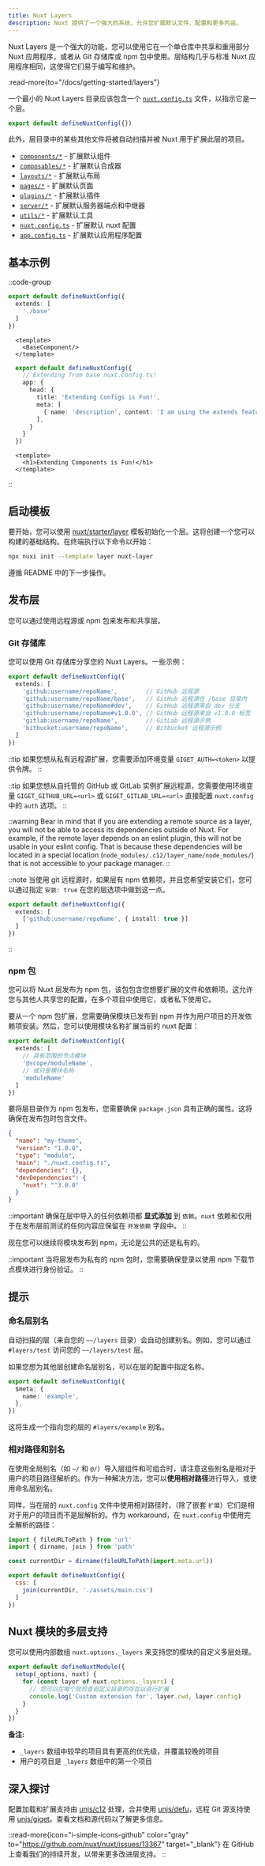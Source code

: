 ```yaml
---
title: Nuxt Layers
description: Nuxt 提供了一个强大的系统，允许您扩展默认文件、配置和更多内容。
---
```


Nuxt Layers 是一个强大的功能，您可以使用它在一个单仓库中共享和重用部分 Nuxt 应用程序，或者从 Git 存储库或 npm 包中使用。层结构几乎与标准 Nuxt 应用程序相同，这使得它们易于编写和维护。

:read-more{to="/docs/getting-started/layers"}

一个最小的 Nuxt Layers 目录应该包含一个 [`nuxt.config.ts`](/docs/guide/directory-structure/nuxt-config) 文件，以指示它是一个层。

```ts [base/nuxt.config.ts]
export default defineNuxtConfig({})
```

此外，层目录中的某些其他文件将被自动扫描并被 Nuxt 用于扩展此层的项目。

- [`components/*`](/docs/guide/directory-structure/components)   - 扩展默认组件
- [`composables/*`](/docs/guide/directory-structure/composables)  - 扩展默认合成器
- [`layouts/*`](/docs/guide/directory-structure/layouts)  - 扩展默认布局
- [`pages/*`](/docs/guide/directory-structure/pages)        - 扩展默认页面
- [`plugins/*`](/docs/guide/directory-structure/plugins)        - 扩展默认插件
- [`server/*`](/docs/guide/directory-structure/server)       - 扩展默认服务器端点和中继器
- [`utils/*`](/docs/guide/directory-structure/utils)   - 扩展默认工具
- [`nuxt.config.ts`](/docs/guide/directory-structure/nuxt-config) - 扩展默认 nuxt 配置
- [`app.config.ts`](/docs/guide/directory-structure/app-config)  - 扩展默认应用程序配置

## 基本示例

::code-group

  ```ts [nuxt.config.ts]
  export default defineNuxtConfig({
    extends: [
      './base'
    ]
  })
  ```

  ```vue [app.vue]
    <template>
      <BaseComponent/>
    </template>
  ```

  ```ts [base/nuxt.config.ts]
    export default defineNuxtConfig({
      // Extending from base nuxt.config.ts!
      app: {
        head: {
          title: 'Extending Configs is Fun!',
          meta: [
            { name: 'description', content: 'I am using the extends feature in nuxt 3!' }
          ],
        }
      }
    })
  ```

  ```vue [base/components/BaseComponent.vue]
    <template>
      <h1>Extending Components is Fun!</h1>
    </template>
  ```

::

## 启动模板

要开始，您可以使用 [nuxt/starter/layer](https://github.com/nuxt/starter/tree/layer) 模板初始化一个层。这将创建一个您可以构建的基础结构。在终端执行以下命令以开始：

```bash [Terminal]
npx nuxi init --template layer nuxt-layer
```

遵循 README 中的下一步操作。

## 发布层

您可以通过使用远程源或 npm 包来发布和共享层。

### Git 存储库

您可以使用 Git 存储库分享您的 Nuxt Layers。一些示例：

```ts [nuxt.config.ts]
export default defineNuxtConfig({
  extends: [
    'github:username/repoName',        // GitHub 远程源
    'github:username/repoName/base',   // GitHub 远程源在 /base 目录内
    'github:username/repoName#dev',    // GitHub 远程源来自 dev 分支
    'github:username/repoName#v1.0.0', // GitHub 远程源来自 v1.0.0 标签
    'gitlab:username/repoName',        // GitLab 远程源示例
    'bitbucket:username/repoName',     // Bitbucket 远程源示例
  ]
})
```

::tip
如果您想从私有远程源扩展，您需要添加环境变量 `GIGET_AUTH=<token>` 以提供令牌。
::

::tip
如果您想从自托管的 GitHub 或 GitLab 实例扩展远程源，您需要使用环境变量 `GIGET_GITHUB_URL=<url>` 或 `GIGET_GITLAB_URL=<url>` 直接配置 `nuxt.config` 中的 `auth` 选项。
::

::warning
Bear in mind that if you are extending a remote source as a layer, you will not be able to access its dependencies outside of Nuxt. For example, if the remote layer depends on an eslint plugin, this will not be usable in your eslint config. That is because these dependencies will be located in a special location (`node_modules/.c12/layer_name/node_modules/`) that is not accessible to your package manager.
::

::note
当使用 git 远程源时，如果层有 npm 依赖项，并且您希望安装它们，您可以通过指定 `安装: true` 在您的层选项中做到这一点。

```ts [nuxt.config.ts]
export default defineNuxtConfig({
  extends: [
    ['github:username/repoName', { install: true }]
  ]
})
```
::

### npm 包

您可以将 Nuxt 层发布为 npm 包，该包包含您想要扩展的文件和依赖项。这允许您与其他人共享您的配置，在多个项目中使用它，或者私下使用它。

要从一个 npm 包扩展，您需要确保模块已发布到 npm 并作为用户项目的开发依赖项安装。然后，您可以使用模块名称扩展当前的 nuxt 配置：

```ts [nuxt.config.ts]
export default defineNuxtConfig({
  extends: [
    // 具有范围的节点模块
    '@scope/moduleName',
    // 或只是模块名称
    'moduleName'
  ]
})
```

要将层目录作为 npm 包发布，您需要确保 `package.json` 具有正确的属性。这将确保在发布包时包含文件。

```json [package.json]
{
  "name": "my-theme",
  "version": "1.0.0",
  "type": "module",
  "main": "./nuxt.config.ts",
  "dependencies": {},
  "devDependencies": {
    "nuxt": "^3.0.0"
  }
}
```

::important
确保在层中导入的任何依赖项都 **显式添加** 到 `依赖`。`nuxt` 依赖和仅用于在发布层前测试的任何内容应保留在 `开发依赖` 字段中。
::

现在您可以继续将模块发布到 npm，无论是公共的还是私有的。

::important
当将层发布为私有的 npm 包时，您需要确保登录以使用 npm 下载节点模块进行身份验证。
::

## 提示

### 命名层别名

自动扫描的层（来自您的 `~~/layers` 目录）会自动创建别名。例如，您可以通过 `#layers/test` 访问您的 `~~/layers/test` 层。

如果您想为其他层创建命名层别名，可以在层的配置中指定名称。

```ts [nuxt.config.ts]
export default defineNuxtConfig({
  $meta: {
    name: 'example',
  },
})
```

这将生成一个指向您的层的 `#layers/example` 别名。

### 相对路径和别名

在使用全局别名（如 `~/` 和 `@/`）导入层组件和可组合时，请注意这些别名是相对于用户的项目路径解析的。作为一种解决方法，您可以**使用相对路径**进行导入，或使用命名层别名。

同样，当在层的 `nuxt.config` 文件中使用相对路径时，（除了嵌套 `扩展`）它们是相对于用户的项目而不是层解析的。作为 workaround，在 `nuxt.config` 中使用完全解析的路径：

```js [nuxt.config.ts]
import { fileURLToPath } from 'url'
import { dirname, join } from 'path'

const currentDir = dirname(fileURLToPath(import.meta.url))

export default defineNuxtConfig({
  css: [
    join(currentDir, './assets/main.css')
  ]
})
```

## Nuxt 模块的多层支持

您可以使用内部数组 `nuxt.options._layers` 来支持您的模块的自定义多层处理。

```ts [modules/my-module.ts]
export default defineNuxtModule({
  setup(_options, nuxt) {
    for (const layer of nuxt.options._layers) {
      // 您可以在每个层检查自定义目录的存在以进行扩展
      console.log('Custom extension for', layer.cwd, layer.config)
    }
  }
})
```

**备注:**
- `_layers` 数组中较早的项目具有更高的优先级，并覆盖较晚的项目
- 用户的项目是 `_layers` 数组中的第一个项目

## 深入探讨

配置加载和扩展支持由 [unjs/c12](https://github.com/unjs/c12) 处理，合并使用 [unjs/defu](https://github.com/unjs/defu)，远程 Git 源支持使用 [unjs/giget](https://github.com/unjs/giget)。查看文档和源代码以了解更多信息。

::read-more{icon="i-simple-icons-github" color="gray" to="https://github.com/nuxt/nuxt/issues/13367" target="_blank"}
在 GitHub 上查看我们的持续开发，以带来更多改进层支持。
::
